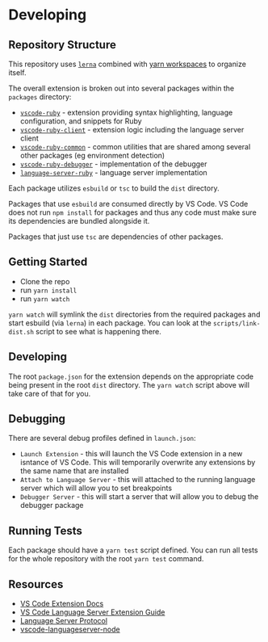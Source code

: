 # Developing

## Repository Structure

This repository uses [`lerna`](https://github.com/lerna/lerna) combined with [yarn workspaces](https://yarnpkg.com/lang/en/docs/workspaces/) to organize itself.

The overall extension is broken out into several packages within the `packages` directory:

- [`vscode-ruby`](https://github.com/rubyide/vscode-ruby/blob/master/packages/vscode-ruby) - extension providing syntax highlighting, language configuration, and snippets for Ruby
- [`vscode-ruby-client`](https://github.com/rubyide/vscode-ruby/blob/master/packages/vscode-ruby-client) - extension logic including the language server client
- [`vscode-ruby-common`](https://github.com/rubyide/vscode-ruby/blob/master/packages/vscode-ruby-common) - common utilities that are shared among several other packages (eg environment detection)
- [`vscode-ruby-debugger`](https://github.com/rubyide/vscode-ruby/blob/master/packages/vscode-ruby-debugger) - implementation of the debugger
- [`language-server-ruby`](https://github.com/rubyide/vscode-ruby/blob/master/packages/language-server-ruby) - language server implementation
  <!-- - [`ruby-debug-ide-protocol`](https://github.com/rubyide/vscode-ruby/blob/master/packages/ruby-debug-ide-protocol) - implementation of the [ruby-debug-ide protocol](https://github.com/ruby-debug/ruby-debug-ide/blob/master/protocol-spec.md) -->

Each package utilizes `esbuild` or `tsc` to build the `dist` directory.

Packages that use `esbuild` are consumed directly by VS Code. VS Code does not run `npm install` for packages and thus any code must make sure its dependencies are bundled alongside it.

Packages that just use `tsc` are dependencies of other packages.

## Getting Started

- Clone the repo
- run `yarn install`
- run `yarn watch`

`yarn watch` will symlink the `dist` directories from the required packages and start esbuild (via `lerna`) in each package. You can look at the `scripts/link-dist.sh` script to see what is happening there.

## Developing

The root `package.json` for the extension depends on the appropriate code being present in the root `dist` directory. The `yarn watch` script above will take care of that for you.

## Debugging

There are several debug profiles defined in `launch.json`:

- `Launch Extension` - this will launch the VS Code extension in a new isntance of VS Code. This will temporarily overwrite any extensions by the same name that are installed
- `Attach to Language Server` - this will attached to the running language server which will allow you to set breakpoints
- `Debugger Server` - this will start a server that will allow you to debug the debugger package

## Running Tests

Each package should have a `yarn test` script defined. You can run all tests for the whole repository with the root `yarn test` command.

## Resources

- [VS Code Extension Docs](https://code.visualstudio.com/api)
- [VS Code Language Server Extension Guide](https://code.visualstudio.com/api/language-extensions/language-server-extension-guide)
- [Language Server Protocol](https://microsoft.github.io/language-server-protocol/)
- [vscode-languageserver-node](https://github.com/microsoft/vscode-languageserver-node)
